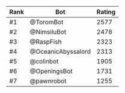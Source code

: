 Rank|Bot|Rating
---|---|---
#1|@ToromBot|2577
#2|@NimsiluBot|2478
#3|@RaspFish|2323
#4|@OceanicAbyssalord|2313
#5|@colinbot|1905
#6|@OpeningsBot|1731
#7|@pawnrobot|1255
